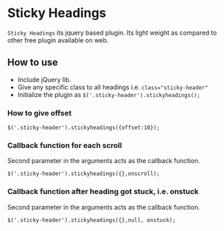 # Sticky Headings

`Sticky Headings` its jquery based plugin. Its light weight as compared to other free plugin available on web.

## How to use

* Include jQuery lib.
* Give any specific class to all headings i.e. ```class="sticky-header"```
* Initialize the plugin as ```$('.sticky-header').stickyheadings();```

### How to give offset
```
$('.sticky-header').stickyheadings({offset:10});
```
	
### Callback function for each scroll
 Second parameter in the arguments acts as the callback function. 
 
```
$('.sticky-header').stickyheadings({},onscroll);
```
	
### Callback function after heading got stuck, i.e. onstuck 
 Second parameter in the arguments acts as the callback function. 
 
```
$('.sticky-header').stickyheadings({},null, onstuck);
```
